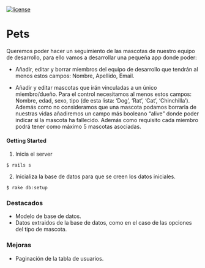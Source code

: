 [![license](https://img.shields.io/github/license/mashape/apistatus.svg)](https://github.com/aorek/Pets/blob/master/LICENSE.md)

# Pets

Queremos poder hacer un seguimiento de las mascotas de nuestro equipo de desarrollo, para ello vamos a desarrollar una pequeña app donde poder:

* Añadir, editar y borrar miembros del equipo de desarrollo que tendrán al menos estos campos: Nombre, Apellido, Email.

* Añadir y editar mascotas que irán vinculadas a un único miembro/dueño. Para el control necesitamos al menos estos campos: Nombre, edad, sexo, tipo (de esta lista: ‘Dog’, ‘Rat’, ‘Cat’, ‘Chinchilla’). Además como no consideramos que una mascota podamos borrarla de nuestras vidas añadiremos un campo más booleano “alive” donde poder indicar si la mascota ha fallecido. Además como requisito cada miembro podrá tener como máximo 5 mascotas asociadas.


#### Getting Started

1. Inicia el server

  `$ rails s`

2. Inicializa la base de datos para que se creen los datos iniciales.

  `$ rake db:setup`

### Destacados

* Modelo de base de datos.
* Datos extraidos de la base de datos, como en el caso de las opciones del tipo
de mascota.

### Mejoras

* Paginación de la tabla de usuarios.
